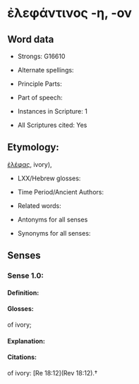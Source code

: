 # ἐλεφάντινος -η, -ον

<!-- Status: S2=NeedsEdits -->
<!-- Lexica used for edits:   -->

## Word data

* Strongs: G16610

* Alternate spellings:



* Principle Parts: 


* Part of speech: 


* Instances in Scripture: 1

* All Scriptures cited: Yes

## Etymology: 

[ἐλέφας](), ivory), 

* LXX/Hebrew glosses: 


* Time Period/Ancient Authors: 


* Related words: 

* Antonyms for all senses

* Synonyms for all senses: 


## Senses 


### Sense  1.0: 

#### Definition: 

#### Glosses: 

of ivory; 

#### Explanation: 


#### Citations: 

of ivory: [Re 18:12](Rev 18:12).†
